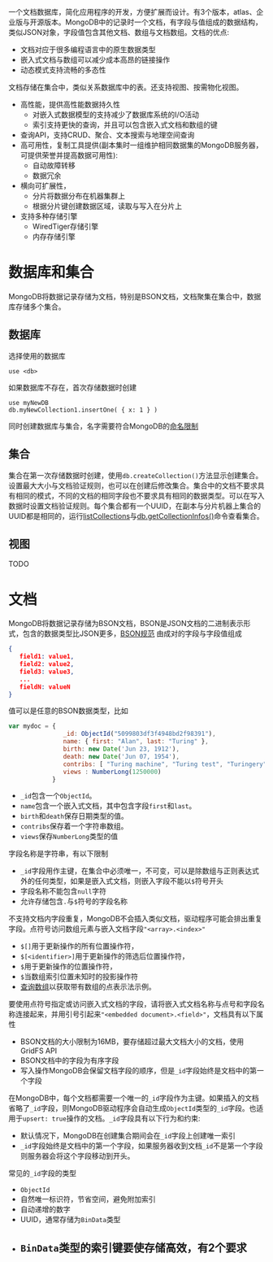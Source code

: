 一个文档数据库，简化应用程序的开发，方便扩展而设计。有3个版本，atlas、企业版与开源版本。MongoDB中的记录时一个文档，有字段与值组成的数据结构，类似JSON对象，字段值包含其他文档、数组与文档数组。文档的优点:
- 文档对应于很多编程语言中的原生数据类型
- 嵌入式文档与数组可以减少成本高昂的链接操作
- 动态模式支持流畅的多态性

文档存储在集合中，类似关系数据库中的表。还支持视图、按需物化视图。
- 高性能，提供高性能数据持久性
  - 对嵌入式数据模型的支持减少了数据库系统的I/O活动
  - 索引支持更快的查询，并且可以包含嵌入式文档和数组的键
- 查询API，支持CRUD、聚合、文本搜索与地理空间查询
- 高可用性，复制工具提供(副本集时一组维护相同数据集的MongoDB服务器，可提供荣誉并提高数据可用性):
  - 自动故障转移
  - 数据冗余
- 横向可扩展性，
  - 分片将数据分布在机器集群上
  - 根据分片键创建数据区域，读取与写入在分片上
- 支持多种存储引擎
  - WiredTiger存储引擎
  - 内存存储引擎

# 数据库和集合
MongoDB将数据记录存储为文档，特别是BSON文档，文档聚集在集合中，数据库存储多个集合。
## 数据库
选择使用的数据库
```shell
use <db>
```
如果数据库不存在，首次存储数据时创建
```shell
use myNewDB
db.myNewCollection1.insertOne( { x: 1 } )
```
同时创建数据库与集合，名字需要符合MongoDB的[命名限制](https://www.mongodb.com/zh-cn/docs/manual/reference/limits/#std-label-restrictions-on-db-names)
## 集合
集合在第一次存储数据时创建，使用`db.createCollection()`方法显示创建集合。设置最大大小与文档验证规则，也可以在创建后修改集合。集合中的文档不要求具有相同的模式，不同的文档的相同字段也不要求具有相同的数据类型。可以在写入数据时设置文档验证规则。每个集合都有一个UUID，在副本与分片机器上集合的UUID都是相同的，运行[listCollections](https://www.mongodb.com/zh-cn/docs/manual/reference/command/listCollections/)与[db.getCollectionInfos()](https://www.mongodb.com/zh-cn/docs/manual/reference/method/db.getCollectionInfos/#mongodb-method-db.getCollectionInfos)命令查看集合。
## 视图
TODO
# 文档
MongoDB将数据记录存储为BSON文档，BSON是JSON文档的二进制表示形式，包含的数据类型比JSON更多，[BSON规范](http://bsonspec.org/)
由成对的字段与字段值组成
```json
{
   field1: value1,
   field2: value2,
   field3: value3,
   ...
   fieldN: valueN
}
```
值可以是任意的BSON数据类型，比如
```js
var mydoc = {
               _id: ObjectId("5099803df3f4948bd2f98391"),
               name: { first: "Alan", last: "Turing" },
               birth: new Date('Jun 23, 1912'),
               death: new Date('Jun 07, 1954'),
               contribs: [ "Turing machine", "Turing test", "Turingery" ],
               views : NumberLong(1250000)
            }
```
- `_id`包含一个`ObjectId`。
- `name`包含一个嵌入式文档，其中包含字段`first`和`last`。
- `birth`和`death`保存日期类型的值。
- `contribs`保存着一个字符串数组。
- `views`保存`NumberLong`类型的值

字段名称是字符串，有以下限制
- `_id`字段用作主键，在集合中必须唯一，不可变，可以是除数组与正则表达式外的任何类型，如果是嵌入式文档，则嵌入字段不能以`$`符号开头
- 字段名称不能包含`null`字符
- 允许存储包含`.`与`$`符号的字段名称

不支持文档内字段重复，MongoDB不会插入类似文档，驱动程序可能会排出重复字段。点符号访问数组元素与嵌入文档字段`"<array>.<index>"`
- `$[]`用于更新操作的所有位置操作符，
- `$[<identifier>]`用于更新操作的筛选后位置操作符，
- `$`用于更新操作的位置操作符，
- `$`当数组索引位置未知时的投影操作符
- [查询数组](https://www.mongodb.com/zh-cn/docs/manual/tutorial/query-arrays/#std-label-read-operations-arrays)以获取带有数组的点表示法示例。

要使用点符号指定或访问嵌入式文档的字段，请将嵌入式文档名称与点号和字段名称连接起来，并用引号引起来`"<embedded document>.<field>"`，文档具有以下属性
- BSON文档的大小限制为16MB，要存储超过最大文档大小的文档，使用GridFS API
- BSON文档中的字段为有序字段
- 写入操作MongoDB会保留文档字段的顺序，但是`_id`字段始终是文档中的第一个字段

在MongoDB中，每个文档都需要一个唯一的`_id`字段作为主键。如果插入的文档省略了`_id`字段，则MongoDB驱动程序会自动生成`ObjectId`类型的`_id`字段。也适用于`upsert: true`操作的文档。`_id`字段具有以下行为和约束:
- 默认情况下，MongoDB在创建集合期间会在`_id`字段上创建唯一索引
- `_id`字段始终是文档中的第一个字段，如果服务器收到文档`_id`不是第一个字段则服务器会将这个字段移动到开头。

常见的`_id`字段的类型
- `ObjectId`
- 自然唯一标识符，节省空间，避免附加索引
- 自动递增的数字
- UUID，通常存储为`BinData`类型
- `BinData`类型的索引键要使存储高效，有2个要求
  - 